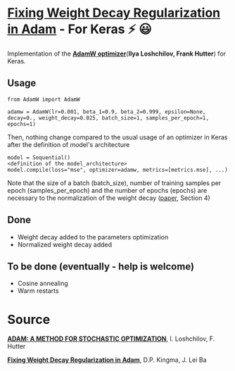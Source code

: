 # [Fixing Weight Decay Regularization in Adam](https://arxiv.org/abs/1711.05101) - For Keras :zap: :smiley:

Implementation of the [**AdamW optimizer**](https://arxiv.org/abs/1711.05101)(**Ilya Loshchilov, Frank Hutter**) for Keras. 

## Usage
```
from AdamW import AdamW

adamw = AdamW(lr=0.001, beta_1=0.9, beta_2=0.999, epsilon=None, decay=0., weight_decay=0.025, batch_size=1, samples_per_epoch=1, epochs=1)
```
Then, nothing change compared to the usual usage of an optimizer in Keras after the definition of model's architecture
```
model = Sequential()
<definition of the model_architecture>
model.compile(loss="mse", optimizer=adamw, metrics=[metrics.mse], ...)
```

Note that the size of a batch (batch_size), number of training samples per epoch (samples_per_epoch) and the number of epochs (epochs) are necessary to the normalization of the weight decay ([paper](https://arxiv.org/abs/1711.05101), Section 4)

## Done 
- Weight decay added to the parameters optimization
- Normalized weight decay added 

## To be done (eventually - help is welcome)
- Cosine annealing
- Warm restarts

# Source

[**ADAM: A METHOD FOR STOCHASTIC OPTIMIZATION**](https://arxiv.org/pdf/1412.6980v8.pdf), I. Loshchilov, F. Hutter

[**Fixing Weight Decay Regularization in Adam**](https://arxiv.org/pdf/1711.05101.pdf), D.P. Kingma, J. Lei Ba

